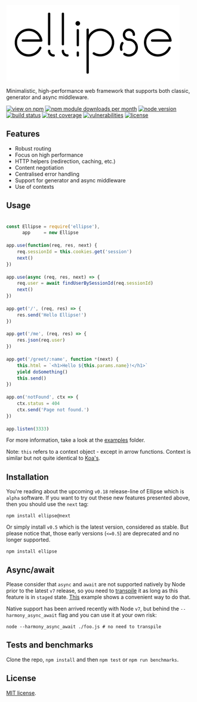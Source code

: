 [![Ellipse Logo](/assets/ellipse.png)](https://github.com/ellipse-js/ellipse)

Minimalistic, high-performance web framework that supports both classic, generator and async middleware.

[![view on npm](http://img.shields.io/npm/v/ellipse.svg?style=flat-square)](https://www.npmjs.com/package/ellipse)
[![npm module downloads per month](http://img.shields.io/npm/dm/ellipse.svg?style=flat-square)](https://www.npmjs.com/package/ellipse)
[![node version](https://img.shields.io/badge/node-%3E%3D%204-brightgreen.svg?style=flat-square)](https://nodejs.org/download)
[![build status](https://img.shields.io/travis/ellipse-js/ellipse.svg?style=flat-square)](https://travis-ci.org/ellipse-js/ellipse)
[![test coverage](https://img.shields.io/coveralls/ellipse-js/ellipse.svg?style=flat-square)](https://coveralls.io/github/ellipse-js/ellipse)
[![vulnerabilities](https://snyk.io/test/npm/ellipse/badge.svg?style=flat-square)](https://snyk.io/test/npm/ellipse)
[![license](https://img.shields.io/npm/l/express.svg?style=flat-square)](/LICENSE)

## Features

  * Robust routing
  * Focus on high performance
  * HTTP helpers (redirection, caching, etc.)
  * Content negotiation
  * Centralised error handling
  * Support for generator and async middleware
  * Use of contexts

## Usage

```js

const Ellipse = require('ellipse'),
      app     = new Ellipse

app.use(function(req, res, next) {
    req.sessionId = this.cookies.get('session')
    next()
})

app.use(async (req, res, next) => {
    req.user = await findUserBySessionId(req.sessionId)
    next()
})

app.get('/', (req, res) => {
    res.send('Hello Ellipse!')
})

app.get('/me', (req, res) => {
    res.json(req.user)
})

app.get('/greet/:name', function *(next) {
    this.html = `<h1>Hello ${this.params.name}!</h1>`
    yield doSomething()
    this.send()
})

app.on('notFound', ctx => {
    ctx.status = 404
    ctx.send('Page not found.')
})

app.listen(3333)

```

For more information, take a look at the [examples](/examples) folder.

Note: `this` refers to a context object - except in arrow functions. Context is similar but not quite identical to [Koa's](http://koajs.com/#context).

## Installation

You're reading about the upcoming `v0.18` release-line of Ellipse which is `alpha` software.
If you want to try out these new features presented above, then you should use the `next` tag:

    npm install ellipse@next

Or simply install `v0.5` which is the latest version, considered as stable.
But please notice that, those early versions (`<=0.5`) are deprecated and no longer supported.

    npm install ellipse

## Async/await

Please consider that `async` and `await` are not supported natively by Node prior to the latest `v7` release,
so you need to [transpile](http://babeljs.io) it as long as this feature is in `staged` state.
[This](/examples/async) example shows a convenient way to do that.

Native support has been arrived recently with Node `v7`,
but behind the `--harmony_async_await` flag and you can use it at your own risk:

    node --harmony_async_await ./foo.js # no need to transpile

## Tests and benchmarks

Clone the repo, `npm install` and then `npm test` or `npm run benchmarks`.

## License

[MIT license](/LICENSE).

